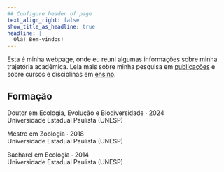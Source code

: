 ```yaml
---
## Configure header of page
text_align_right: false
show_title_as_headline: true
headline: |
  Olá! Bem-vindos!
---
```


<!-- this is a subheadline -->
Esta é minha webpage, onde eu reuni algumas informações sobre minha trajetória acadêmica. Leia mais sobre minha pesquisa em [publicações](/publication) e sobre cursos e disciplinas em [ensino](/teaching).

## Formação

<i class="fa fa-graduation-cap pr2"></i>Doutor em Ecologia, Evolução e Biodiversidade  &#8729; 2024 <br>
Universidade Estadual Paulista (UNESP)

<i class="fa fa-graduation-cap pr2"></i>Mestre em Zoologia  &#8729; 2018 <br>
Universidade Estadual Paulista (UNESP)

<i class="fa fa-graduation-cap pr2"></i>Bacharel em Ecologia &#8729; 2014 <br>
Universidade Estadual Paulista (UNESP)